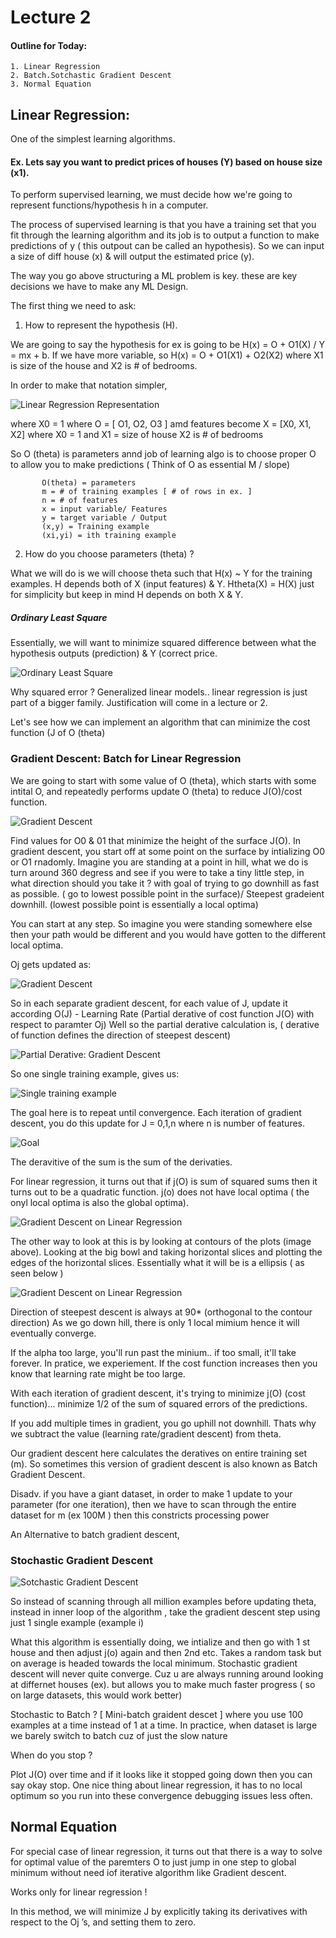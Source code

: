 # Lecture 2

#### Outline for Today:

    1. Linear Regression
    2. Batch.Sotchastic Gradient Descent
    3. Normal Equation

## Linear Regression: 

One of the simplest learning algorithms. 

#### Ex. Lets say you want to predict prices of houses (Y) based on house size (x1).

To perform supervised learning, we must decide how we're going to represent functions/hypothesis h in a computer.

The process of supervised learning is that you have a training set that you fit through the learning algorithm and its job is to output a function to make predictions of y ( this outpout can be called an hypothesis). So we can input a size of diff house (x) & will output the estimated price (y).

The way you go above structuring a ML problem is key. these are key decisions we have to make any ML Design.

The first thing we need to ask:
1. How to represent the hypothesis (H).

We are going to say the hypothesis for ex is going to be H(x) = O + O1(X) / Y = mx + b. If we have more variable, so H(x) = O + O1(X1) + O2(X2) where X1 is size of the house and X2 is # of bedrooms.
   
In order to make that notation simpler, 
   
![Linear Regression Representation](https://user-images.githubusercontent.com/62080661/86197748-0d06fd00-bb24-11ea-82fd-bfbaab1d040c.png)
   
where X0 = 1 where O = [ O1, O2, O3 ] amd features become X = [X0, X1, X2] where X0 = 1 and X1 = size of house X2 is # of bedrooms
   
So O (theta)  is parameters annd job of learning algo is to choose proper O to allow you to make predictions ( Think of O as essential M / slope)
   
           O(theta) = parameters
           m = # of training examples [ # of rows in ex. ]
           n = # of features
           x = input variable/ Features
           y = target variable / Output
           (x,y) = Training example
           (xi,yi) = ith training example

2. How do you choose parameters (theta) ?

What we will do is we will choose theta such that H(x) ~ Y for the training examples. H depends both of X (input features) & Y. 
Htheta(X) = H(X) just for simplicity but keep in mind H depends on both X & Y.
  
##### Ordinary Least Square 
Essentially, we will want to minimize squared difference between what the hypothesis outputs (prediction) & Y (correct price. 
  
![Ordinary Least Square](https://user-images.githubusercontent.com/62080661/86198340-6cb1d800-bb25-11ea-9e1b-54acccbc0e31.png)

Why squared error ? Generalized linear models.. linear regression is just part of a bigger family. Justification will come in a lecture or 2.

Let's see how we can implement an algorithm that can minimize the cost function (J of O (theta)

### Gradient Descent: Batch for Linear Regression

We are going to start with some value of O (theta), which starts with some intital O, and repeatedly performs update O (theta) to reduce J(O)/cost function.

![Gradient Descent](https://user-images.githubusercontent.com/62080661/86198875-9ae3e780-bb26-11ea-8323-36a0befe3601.png)

Find values for O0 & 01 that minimize the height of the surface J(O). In gradient descent, you start off at some point on the surface by intializing O0 or O1 rnadomly. Imagine you are standing at a point in hill, what we do is turn around 360 degress and see if you were to take a tiny little step, in what direction should you take it ? with goal of trying to go downhill as fast as possible.
( go to lowest possible point in the surface)/ Steepest gradeient downhill.  (lowest possible point is essentially a local optima)

You can start at any step. So imagine you were standing somewhere else then your path would be different and you would have gotten to the different local optima.

Oj gets updated as:

![Gradient Descent](https://user-images.githubusercontent.com/62080661/86199215-83f1c500-bb27-11ea-90cd-18a6027cf202.png)

So in each separate gradient descent, for each value of J, update it according O(J) - Learning Rate (Partial derative of cost function J(O) with respect to paramter Oj)
Well so the partial derative calculation is, ( derative of function defines the direction of steepest descent)

![Partial Derative: Gradient Descent](https://user-images.githubusercontent.com/62080661/86199355-eb0f7980-bb27-11ea-9f7a-3a896041fd61.png)

 So one single training example, gives us: 
 
 ![Single training example]( https://user-images.githubusercontent.com/62080661/86199871-3ece9280-bb29-11ea-8415-43decb60fcfa.png)
 
 The goal here is to repeat until convergence. Each iteration of gradient descent, you do this update for J = 0,1,n where n is number of features.
 
 ![Goal](  https://user-images.githubusercontent.com/62080661/86200011-9d940c00-bb29-11ea-8537-e15b1c8d007a.png )

The deravitive of the sum is the sum of the derivaties.


For linear regression, it turns out that if j(O) is sum of squared sums then it turns out to be a quadratic function.
j(o) does not have local optima ( the onyl local optima is also the global optima). 

 ![Gradient Descent on Linear Regression](  https://user-images.githubusercontent.com/62080661/86540503-e5bd8080-bed3-11ea-8282-1da93c0f3e73.png )
 
The other way to look at this is by looking at contours of the plots (image above). Looking at the big bowl and taking horizontal slices and plotting the edges of the horizontal slices. Essentially what it will be is a ellipsis ( as seen below )

 ![Gradient Descent on Linear Regression](  https://user-images.githubusercontent.com/62080661/86540486-c6beee80-bed3-11ea-8b89-58af5eda1eff.png)

Direction of steepest descent is always at 90* (orthogonal to the contour direction) As we go down hill, there is only 1 local mimium hence it will eventually converge. 

If the alpha too large, you'll run past the minium.. if too small, it'll take forever. In pratice, we experiement. If the cost function increases then you know that learning rate might be too large. 

With each iteration of gradient descent, it's trying to minimize j(O) (cost function)... minimize 1/2 of the sum of squared errors of the predictions.

If you add multiple times in gradient, you go uphill not downhill. Thats why we subtract the value (learning rate/gradient descent) from theta.

Our gradient descent here calculates the deratives on entire training set (m). So sometimes this version of gradient descent is also known as Batch Gradient Descent.

Disadv. if you have a giant dataset, in order to make 1 update to your parameter (for one iteration), then we have to scan through the entire dataset for m (ex 100M ) then this constricts processing power


An Alternative to batch gradient descent,

### Stochastic Gradient Descent

 ![Sotchastic Gradient Descent]( https://user-images.githubusercontent.com/62080661/86540478-adb63d80-bed3-11ea-859a-9eeb1217cdec.png )


So instead of scanning through all million examples before updating theta, instead in inner loop of the algorithm , take the gradient descent step using just 1 single example (example i)


What this algorithm is essentially doing, we intialize and then go with 1 st house and then adjust j(o) again and then 2nd etc. Takes a random task but on average is headed towards the local minimum. Stochastic gradient descent will never quite converge. Cuz u are always running around looking at differnet houses (ex). but allows you to make much faster progress ( so on large datasets, this would work better)

Stochastic to Batch ? [ Mini-batch graident descet ] where you use 100 examples at a time instead of 1 at a time. In practice, when dataset is large we barely switch to batch cuz of just the slow nature

When do you stop ?

Plot J(O) over time and if it looks like it stopped going down then you can say okay stop. One nice thing about linear regression, it has to no local optimum so you run into these convergence debugging issues less often.

## Normal Equation

For special case of linear regression, it turns out that there is a way to solve for optimal value of the paremters O to just jump in one step to global minimum without need iof iterative algorithm like Gradient descent.

Works only for linear regression !

In this method, we will minimize J by explicitly taking its derivatives with respect to the Oj ’s, and setting them to zero. 










